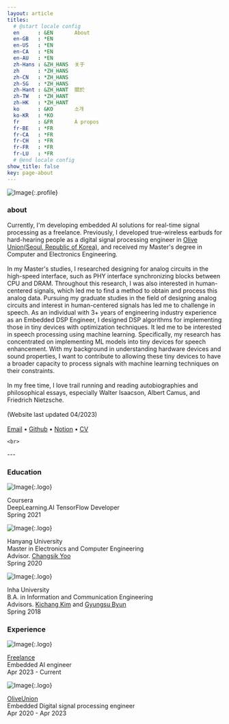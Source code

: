```yaml
---
layout: article
titles:
  # @start locale config
  en      : &EN       About
  en-GB   : *EN
  en-US   : *EN
  en-CA   : *EN
  en-AU   : *EN
  zh-Hans : &ZH_HANS  关于
  zh      : *ZH_HANS
  zh-CN   : *ZH_HANS
  zh-SG   : *ZH_HANS
  zh-Hant : &ZH_HANT  關於
  zh-TW   : *ZH_HANT
  zh-HK   : *ZH_HANT
  ko      : &KO       소개
  ko-KR   : *KO
  fr      : &FR       À propos
  fr-BE   : *FR
  fr-CA   : *FR
  fr-CH   : *FR
  fr-FR   : *FR
  fr-LU   : *FR
  # @end locale config
show_title: false
key: page-about
---
```

<!-- {:.profile} is adding configuration based on scss -->
![Image](./assets/images/profile/about.JPG){:.profile} 

### about
<div class="about__font">
  Currently, I'm developing embedded AI solutions for real-time signal processing as a freelance. Previously, I developed true-wireless earbuds for hard-hearing people as a digital signal processing engineer in <a href="https://us.oliveunion.com/"> Olive Union(Seoul, Republic of Korea)</a>, and received my Master's degree in Computer and Electronics Engineering. 
  <br><br>  
  In my Master's studies, I researched designing for analog circuits in the high-speed interface, such as PHY interface synchronizing blocks between CPU and DRAM. Throughout this research, I was also interested in human-centered signals, which led me to find a method to obtain and process this analog data. Pursuing my graduate studies in the field of designing analog circuits and interest in human-centered signals has led me to challenge in speech. As an individual with 3+ years of engineering industry experience as an Embedded DSP Engineer, I designed DSP algorithms for implementing those in tiny devices with optimization techniques. It led me to be interested in speech processing using machine learning. Specifically, my research has concentrated on implementing ML models into tiny devices for speech enhancement. With my background in understanding hardware devices and sound properties, I want to contribute to allowing these tiny devices to have a broader capacity to process signals with machine learning techniques on their constraints.
  <br><br>
  In my free time, I love trail running and reading autobiographies and philosophical essays, especially Walter Isaacson, Albert Camus, and Friedrich Nietzsche.
  <br><br>
  (Website last updated 04/2023)
  <br><br>
  <div class="about__link__font">
    <a href="mailto:seunghyun.daniel.oh@gmail.com"> Email</a> • <a href="https://github.com/ooshyun"> Github</a> • <a href="https://ooshyun.notion.site/Seunghyun-Oh-3891a8e850834a8480cf3797cb49916e"> Notion</a> • <a href="{% link assets/pdf/cv/CV_Seunghyun Oh_2023_ENG.pdf %}" Hello> CV </a>
    
    <br>    
  </div>
</div>
---

### Education
![Image](./assets/images/logo/logo_coursera.png){:.logo}
<div class="about__edu__font">
  <div class="name__font">
    Coursera
  </div>
  <div class="degree__font">
    DeepLearning.AI TensorFlow Developer
  </div>
  <div class="duration__font">
    Spring 2021
  </div>
</div> 


![Image](./assets/images/logo/logo_hanyang_univ.jpeg){:.logo}
<div class="about__edu__font">
  <div class="name__font">
    Hanyang University  
  </div>
  <div class="degree__font">
    Master in Electronics and Computer Engineering  
  </div>
  <div class="advisor__font">
    Advisor. <a href="https://scholar.google.co.kr/citations?hl=en&user=OqA2u8UAAAAJ&view_op=list_works&sortby=pubdate">Changsik Yoo </a>
  </div>
  <div class="duration__font">
    Spring 2020  
  </div>
</div> 

![Image](./assets/images/logo/logo_inha_univ.png){:.logo}
<div class="about__edu__font">
  <div class="name__font">
    Inha University
  </div>
  <div class="degree__font">
    B.A. in Information and Communication Engineering  
  </div>  
  <div class="advisor__font">
    Advisors. <a href="https://scholar.google.co.kr/citations?user=wcpWpdQAAAAJ&hl=ko">Kichang Kim</a> and <a href="http://icslab.cafe24.com/">Gyungsu Byun</a>  
  </div>  
  <div class="duration__font">
    Spring 2018 
  </div>
</div> 

### Experience
![Image](./assets/favicon_package_2205/android-chrome-192x192.png){:.logo}
<div class="about__edu__font">
  <div class="name__font">
    <a href="https://ooshyun.github.io/">Freelance</a>
  </div>
  <div class="degree__font">
    Embedded AI engineer<br>   
  </div>
  <div class="duration__font">
    Apr 2023 - Current<br>
  </div>
</div>

![Image](./assets/images/logo/logo_oliveunion.png){:.logo}
<div class="about__edu__font">
  <div class="name__font">
    <a href="https://us.oliveunion.com/">OliveUnion</a>
  </div>
  <div class="degree__font">
    Embedded Digital signal processing engineer<br>   
  </div>
  <div class="duration__font">
    Apr 2020 - Apr 2023<br>
  </div>
</div>
